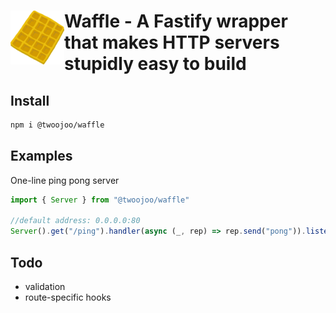 # <img align="left" src="logo.png" alt="logo" width="86" height="86"> Waffle - A Fastify wrapper that makes HTTP servers stupidly easy to build

## Install

```bash
npm i @twoojoo/waffle
```

## Examples

One-line ping pong server

```typescript
import { Server } from "@twoojoo/waffle"

//default address: 0.0.0.0:80
Server().get("/ping").handler(async (_, rep) => rep.send("pong")).listen()
```

## Todo

- validation
- route-specific hooks


